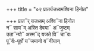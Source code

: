 +++
title = "०२ प्रातर्यजध्वमश्विना हिनोत"

+++
प्रात᳓र् यजध्वम् अश्वि᳓ना हिनोत  
न᳓ साय᳓म् अस्ति देवया᳓ अ᳓जुष्टम्  
उता᳓न्यो᳓ अस्म᳓द् यजते वि᳓ चा᳓वः  
पू᳓र्वः-पूर्वो य᳓जमानो व᳓नीयान्